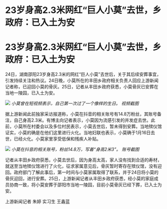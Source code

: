 # 23岁身高2.3米网红“巨人小莫”去世，乡政府：已入土为安

# 23岁身高2.3米网红“巨人小莫”去世，乡政府：已入土为安

24日，湖南邵阳23岁身高2.3米的网红“巨人小莫”去世后，关于其后续安葬事宜，引发持续关注和热议。24日晚，小莫所在的丰田乡政府相关负责人回应上游新闻记者称，已迎回小莫的骨灰。25日，记者从丰田乡政府获悉，小莫骨灰已安葬在当地一陵园，已入土为安。

![](https://inews.gtimg.com/om_bt/OUQSS2JfX_l12EJkB28T0LMeBR32Httfwg9_KcV4F3yksAA/1000)
_小莫曾在短视频表示，自己第一次过了一个像样的生日。 视频截图_

据上游新闻此前独家采访报道称，小莫在抖音的相关账号有14.8万粉丝，其账号备注，自己身高2.3米。有博主向记者表示，小莫因为流感引发的并发症去世。此前，小莫所在村委会以及多位村民表示，小莫去世后，暂未得到安葬。当地殡仪馆证实，小莫的确是在他们这里进行火化。当地妇联也表示，小莫确于1月16日去世，已经火化。小莫家里享受低保和残疾人补贴。

![](https://inews.gtimg.com/om_bt/O45pb94JzKDYwbllsCxFDbBQcSCofJA1ClJwDbP1lMjnkAA/1000)
_小莫在抖音的相关账号，粉丝14.8万，写着“身高2米3”。 账号截图_

记者从丰田乡政府获悉，小莫去世后，因为身高太高，家人没有找到合适的寿材，就送至当地殡仪馆进行了火化，征求家属意见后，骨灰暂时寄存在殡仪馆，没有迎回。政府部门了解此事后，第一时间与小莫家属取得了联系，并于24日将小莫的骨灰迎回，进行安葬。25日，上游新闻记者从丰田乡政府获悉，经小莫的家庭成员协商一致，将小莫安葬于邵阳市当地一陵园，目前小莫骨灰已经下葬，已入土为安。

上游新闻记者 朱婷 实习生 王鑫蓝

